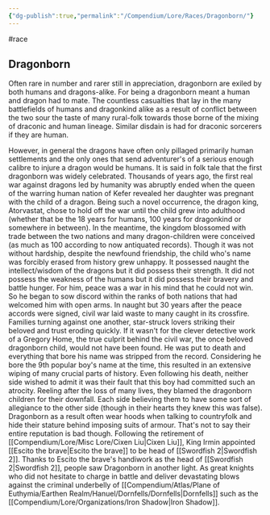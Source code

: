 ```yaml
---
{"dg-publish":true,"permalink":"/Compendium/Lore/Races/Dragonborn/"}
---
```


#race 
## Dragonborn 
Often rare in number and rarer still in appreciation, dragonborn are exiled by both humans and dragons-alike. For being a dragonborn meant a human and dragon had to mate. The countless casualties that lay in the many battlefields of humans and dragonkind alike as a result of conflict between the two sour the taste of many rural-folk towards those borne of the mixing of draconic and human lineage. Similar disdain is had for draconic sorcerers if they are human. 

However, in general the dragons have often only pillaged primarily human settlements and the only ones that send adventurer's of a serious enough calibre to injure a dragon would be humans. It is said in folk tale that the first dragonborn was widely celebrated. Thousands of years ago, the first real war against dragons led by humanity was abruptly ended when the queen of the warring human nation of Kefer revealed her daughter was pregnant with the child of a dragon. Being such a novel occurrence, the dragon king, Atorvastat, chose to hold off the war until the child grew into adulthood (whether that be the 18 years for humans, 100 years for dragonkind or somewhere in between). In the meantime, the kingdom blossomed with trade between the two nations and many dragon-children were conceived (as much as 100 according to now antiquated records). Though it was not without hardship, despite the newfound friendship, the child who's name was forcibly erased from history grew unhappy. It possessed naught the intellect/wisdom of the dragons but it did possess their strength. It did not possess the weakness of the humans but it did possess their bravery and battle hunger. For him, peace was a war in his mind that he could not win. So he began to sow discord within the ranks of both nations that had welcomed him with open arms. In naught but 30 years after the peace accords were signed, civil war laid waste to many caught in its crossfire. Families turning against one another, star-struck lovers striking their beloved and trust eroding quickly. If it wasn't for the clever detective work of a Gregory Home, the true culprit behind the civil war, the once beloved dragonborn child, would not have been found. He was put to death and everything that bore his name was stripped from the record. Considering he bore the 9th popular boy's name at the time, this resulted in an extensive wiping of many crucial parts of history. Even following his death, neither side wished to admit it was their fault that this boy had committed such an atrocity. Reeling after the loss of many lives, they blamed the dragonborn children for their downfall. Each side believing them to have some sort of allegiance to the other side (though in their hearts they knew this was false). Dragonborn as a result often wear hoods when talking to countryfolk and hide their stature behind imposing suits of armour. That's not to say their entire reputation is bad though. Following the retirement of [[Compendium/Lore/Misc Lore/Cixen Liu\|Cixen Liu]], King Irmin appointed [[Escito the brave\|Escito the brave]] to be head of [[Swordfish 2\|Swordfish 2]]. Thanks to Escito the brave's handiwork as the head of [[Swordfish 2\|Swordfish 2]], people saw Dragonborn in another light. As great knights who did not hesitate to charge in battle and deliver devastating blows against the criminal underbelly of [[Compendium/Atlas/Plane of Euthymia/Earthen Realm/Hanuel/Dornfells/Dornfells\|Dornfells]] such as the [[Compendium/Lore/Organizations/Iron Shadow\|Iron Shadow]].


